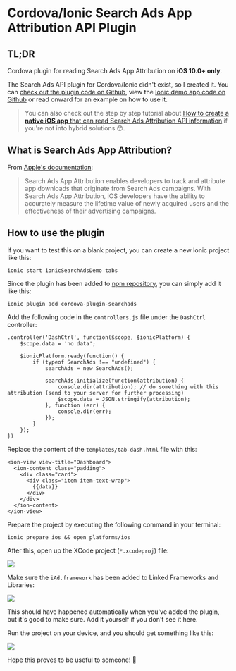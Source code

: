 # Cordova/Ionic Search Ads App Attribution API Plugin

## TL;DR
Cordova plugin for reading Search Ads App Attribution on **iOS 10.0+ only**.

The Search Ads API plugin for Cordova/Ionic didn't exist, so I created it. You can [check out the plugin code on Github](https://github.com/Hitman666/cordova-plugin-searchads), view the [Ionic demo app code on Github](https://github.com/Hitman666/ionicDemoCordovaPluginSearchAds) or read onward for an example on how to use it.

> You can also check out the step by step tutorial about [How to create a **native iOS app** that can read Search Ads Attribution API information](http://www.nikola-breznjak.com/blog/ios/create-native-ios-app-can-read-search-ads-attribution-api-information/) if you're not into hybrid solutions 😯.

## What is Search Ads App Attribution?
From [Apple's documentation](https://searchads.apple.com/help/pdf/attribution-api.pdf):

> Search Ads App Attribution enables developers to track and attribute app downloads that originate from Search Ads campaigns. With Search Ads App Attribution, iOS developers have the ability to accurately measure the lifetime value of newly acquired users and the effectiveness of their advertising campaigns.

## How to use the plugin
If you want to test this on a blank project, you can create a new Ionic project like this:

`ionic start ionicSearchAdsDemo tabs`

Since the plugin has been added to [npm repository](https://www.npmjs.com/package/cordova-plugin-searchads), you can simply add it like this:

`ionic plugin add cordova-plugin-searchads`

Add the following code in the `controllers.js` file under the `DashCtrl` controller:

```
.controller('DashCtrl', function($scope, $ionicPlatform) {
    $scope.data = 'no data';

    $ionicPlatform.ready(function() {
        if (typeof SearchAds !== "undefined") {
            searchAds = new SearchAds();

            searchAds.initialize(function(attribution) {
                console.dir(attribution); // do something with this attribution (send to your server for further processing)
                $scope.data = JSON.stringify(attribution);
            }, function (err) {
                console.dir(err);
            });
        }
    });
})
```

Replace the content of the `templates/tab-dash.html` file with this:

```
<ion-view view-title="Dashboard">
  <ion-content class="padding">
    <div class="card">
      <div class="item item-text-wrap">
        {{data}}
      </div>
    </div>
  </ion-content>
</ion-view>
```

Prepare the project by executing the following command in your terminal:

`ionic prepare ios && open platforms/ios`

After this, open up the XCode project (`*.xcodeproj`) file:

![](https://i.imgur.com/jqxYHFs.png)

Make sure the `iAd.framework` has been added to Linked Frameworks and Libraries:

![](https://i.imgur.com/fvRkNQU.png)

This should have happened automatically when you've added the plugin, but it's good to make sure. Add it yourself if you don't see it here.

Run the project on your device, and you should get something like this:

![](https://i.imgur.com/tdnkgqb.png)

Hope this proves to be useful to someone! 💪